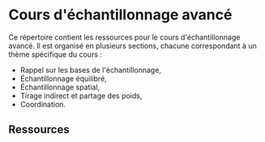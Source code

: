 # Cours d'échantillonnage avancé

Ce répertoire contient les ressources pour le cours d'échantillonnage avancé. Il est organisé en plusieurs sections, chacune correspondant à un thème spécifique du cours :
- Rappel sur les bases de l'échantillonnage,
- Échantillonnage équilibré,
- Échantillonnage spatial,
- Tirage indirect et partage des poids,
- Coordination. 

## Ressources


